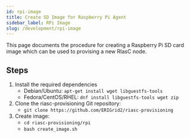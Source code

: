 ```yaml
---
id: rpi-image
title: Create SD Image for Raspberry Pi Agent
sidebar_label: RPi Image
slug: /development/rpi-image
---
```


This page documents the procedure for creating a Raspberry Pi SD card image which can be used to provising a new RIasC node.

## Steps

1. Install the required dependencies
   - Debian/Ubuntu: `apt-get install wget libguestfs-tools`
   - Fedora/CentOS/RHEL: `dnf install libguestfs-tools wget zip`
1. Clone the riasc-provisioning Git repository:
   - `git clone https://github.com/ERIGrid2/riasc-provisioning`
1. Create image:
   - `cd riasc-provisioning/rpi`
   - `bash create_image.sh`
